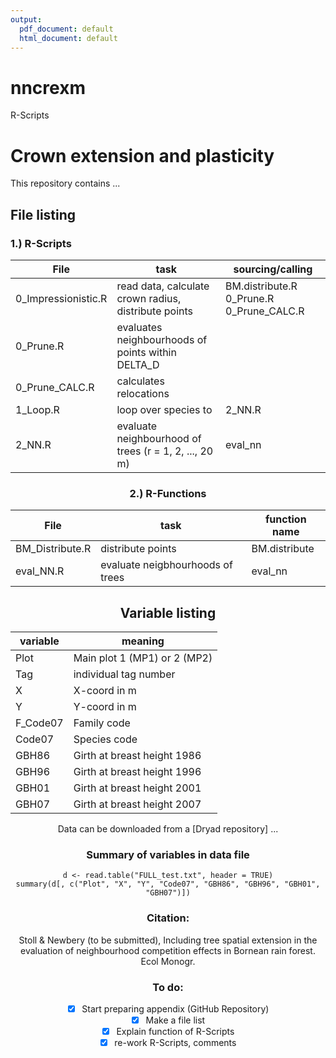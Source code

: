 ```yaml
---
output:
  pdf_document: default
  html_document: default
---
```

# nncrexm
R-Scripts

# Crown extension and plasticity

This repository contains ...

## File listing

</p> </center>

### 1.) R-Scripts

<center> <p style="text-align:center;">

| File                     | task                                                 |sourcing/calling   |
| ------------------------ | -----------------------------------------------------|-------------------|
| 0_Impressionistic.R      | read data, calculate crown radius, distribute points |BM.distribute.R 0_Prune.R 0_Prune_CALC.R |
0_Prune.R                  | evaluates neighbourhoods of points within DELTA_D    |                   |
0_Prune_CALC.R             | calculates relocations                               |                   |
| 1_Loop.R                 | loop over species to                                 | 2_NN.R            |
| 2_NN.R                   | evaluate neighbourhood of trees (r = 1, 2, ..., 20 m)| eval_nn           |

</p> </left>

### 2.) R-Functions

<center> <p style="text-align:center;">

| File                     | task                                                                        | function name |
| ------------------------ | --------------------------------------------------------------------------- |-------------- |
| BM_Distribute.R          | distribute points                                                           |BM.distribute  |
|       eval_NN.R          | evaluate neigbhourhoods of trees                                            |eval_nn        |

</p> </center>


## Variable listing

<center>

<p style="text-align:center;">

| variable | meaning                      |
| -------- | ---------------------------  |
| Plot     | Main plot 1 (MP1) or 2 (MP2) |
| Tag      | individual tag number        |
|   X      | X-coord in m                 |
|   Y      | Y-coord in m                 |
| F_Code07 | Family code                  |
|   Code07 | Species code                 |
| GBH86    | Girth at breast height 1986  |
| GBH96    | Girth at breast height 1996  |
| GBH01    | Girth at breast height 2001  |
| GBH07    | Girth at breast height 2007  |

</p>

</center>

Data can be downloaded from a [Dryad repository] ...

### Summary of variables in data file

```{r eval=TRUE, echo=TRUE, fig.height=4}
d <- read.table("FULL_test.txt", header = TRUE)
summary(d[, c("Plot", "X", "Y", "Code07", "GBH86", "GBH96", "GBH01", "GBH07")])
```


### Citation:

Stoll & Newbery (to be submitted), Including tree spatial extension in the evaluation of neighbourhood competition effects in Bornean rain forest. Ecol Monogr.

### To do:

- [x] Start preparing appendix (GitHub Repository)
- [x] Make a file list
- [x] Explain function of R-Scripts
- [x] re-work R-Scripts, comments

